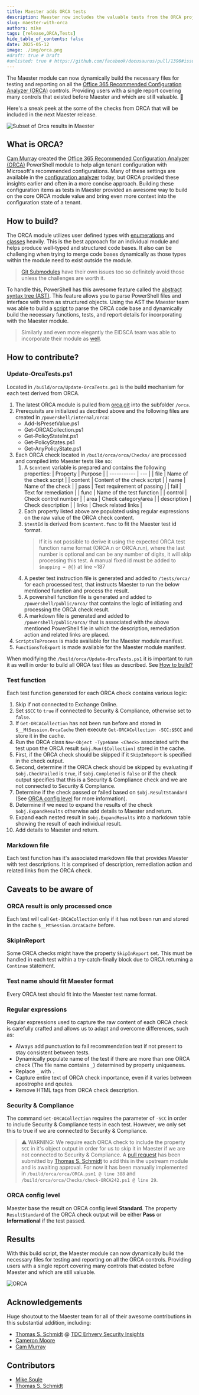 ```yaml
---
title: Maester adds ORCA tests
description: Maester now includes the valuable tests from the ORCA project
slug: maester-with-orca
authors: mike
tags: [release,ORCA,Tests]
hide_table_of_contents: false
date: 2025-05-12
image: ./img/orca.png
#draft: true # Draft
#unlisted: true # https://github.com/facebook/docusaurus/pull/1396#issuecomment-487561180
---
```


The Maester module can now dynamically build the necessary files for testing and reporting on all the [Office 365 Recommended Configuration Analyzer (ORCA)](https://github.com/cammurray/orca) controls. Providing users with a single report covering many controls that existed before Maester and which are still valuable. 🚀

<!-- truncate -->

Here's a sneak peek at the some of the checks from ORCA that will be included in the next Maester release.

![Subset of Orca results in Maester](img/maester-results.png)

## What is ORCA?

[Cam Murray](https://github.com/cammurray) created the [Office 365 Recommended Configuration Analyzer (ORCA)](https://github.com/cammurray/orca) PowerShell module to help align tenant configuration with Microsoft's recommended configurations. Many of these settings are available in the [configuration analyzer](https://learn.microsoft.com/en-us/defender-office-365/configuration-analyzer-for-security-policies) today, but ORCA provided these insights earlier and often in a more concise approach. Building these configuration items as tests in Maester provided an awesome way to build on the core ORCA module value and bring even more context into the configuration state of a tenant.

## How to build?

The ORCA module utilizes user defined types with [enumerations](https://learn.microsoft.com/en-us/powershell/module/microsoft.powershell.core/about/about_enum) and [classes](https://learn.microsoft.com/en-us/powershell/module/microsoft.powershell.core/about/about_classes) heavily. This is the best approach for an individual module and helps produce well-typed and structured code bases. It also can be challenging when trying to merge code bases dynamically as those types within the module need to exist outside the module.

> [Git Submodules](https://git-scm.com/book/en/v2/Git-Tools-Submodules) have their own issues too so definitely avoid those unless the challenges are worth it.

To handle this, PowerShell has this awesome feature called the [abstract syntax tree (AST)](https://learn.microsoft.com/en-us/dotnet/api/system.management.automation.language.ast). This feature allows you to parse PowerShell files and interface with them as structured objects. Using the AST the Maester team was able to build a [script](https://github.com/maester365/maester/blob/main/build/orca/Update-OrcaTests.ps1) to parse the ORCA code base and dynamically build the necessary functions, tests, and report details for incorporating with the Maester module.

> Similarly and even more elegantly the EIDSCA team was able to incorporate their module as [well](https://github.com/maester365/maester/blob/main/build/eidsca/Update-EidscaTests.ps1).

## How to contribute?

### Update-OrcaTests.ps1

Located in `/build/orca/Update-OrcaTests.ps1` is the build mechanism for each test derived from ORCA.

1. The latest ORCA module is pulled from [orca.git](https://github.com/cammurray/orca.git) into the subfolder `/orca`.
2. Prerequisits are initialized as decribed above and the following files are created in `/powershell/internal/orca`:
    - Add-IsPresetValue.ps1
    - Get-ORCACollection.ps1
    - Get-PolicyStateInt.ps1
    - Get-PolicyStates.ps1
    - Get-AnyPolicyState.ps1
3. Each ORCA check located in `/build/orca/orca/Checks/` are processed and compiled into Maester tests like so:
    1. A `$content` variable is prepared and contains the following properties:
        | Property | Purpose |
        | ----------- | --- |
        | file        | Name of the check script  |
        | content     | Content of the check script |
        | name        | Name of the check |
        | pass        | Text requirement of passing |
        | fail        | Text for remediation |
        | func        | Name of the test function |
        | control     | Check control number |
        | area        | Check category/area |
        | description | Check description |
        | links       | Check related links |
    2. Each property listed above are populated using regular expressions on the raw value of the ORCA check content.
    3. `$testId` is derived from `$content.func` to fit the Maester test id format.
        > If it is not possible to derive it using the expected ORCA test function name format (ORCA.n or ORCA.n.n), where the last number is optional and can be any number of digits, it will skip processing this test. A manual fixed id must be added to `$mapping = @{}` at line ~187
    4. A pester test instruction file is generated and added to `/tests/orca/` for each processed test, that instructs Maester to run the below mentioned function and process the result.
    5. A powershell function file is generated and added to `/powershell/public/orca/` that contains the logic of initiating and processing the ORCA check result.
    6. A markdown file is generated and added to `/powershell/public/orca/` that is associated with the above mentioned PowerShell file in which the description, remediation action and related links are placed.
4. `ScriptsToProcess` is made available for the Maester module manifest.
5. `FunctionsToExport` is made available for the Maester module manifest.

When modifying the `/build/orca/Update-OrcaTests.ps1` it is important to run it as well in order to build all ORCA test files as described. See [How to build?](#how-to-build)

### Test function

Each test function generated for each ORCA check contains various logic:

1. Skip if not connected to Exchange Online.
2. Set `$SCC` to `true` if connected to Security & Compliance, otherwise set to `false`.
3. If `Get-ORCACollection` has not been run before and stored in `$__MtSession.OrcaCache` then execute `Get-ORCACollection -SCC:$SCC` and store it in the cache.
4. Run the ORCA class `New-Object -TypeName <Check>` associated with the test upon the ORCA result `$obj.Run($Collection)` stored in the cache.
5. First, if the ORCA check should be skipped if it `SkipInReport` is specified in the check output.
6. Second, determine if the ORCA check should be skipped by evaluating if `$obj.CheckFailed` is `true`, if `$obj.Completed` is `false` or if the check output specifies that this is a Security & Compliance check and we are not connected to Security & Compliance.
7. Determine if the check passed or failed based on `$obj.ResultStandard` (See [ORCA config level](#orca-config-level) for more information).
8. Determine if we need to expand the results of the check `$obj.ExpandResults` otherwise add details to Maester and return.
9. Expand each nested result in `$obj.ExpandResults` into a markdown table showing the result of each individual result.
10. Add details to Maester and return.

### Markdown file

Each test function has it's associated markdown file that provides Maester with test descriptions. It is comprised of description, remediation action and related links from the ORCA check.

## Caveats to be aware of

### ORCA result is only processed once

Each test will call `Get-ORCACollection` only if it has not been run and stored in the cache `$__MtSession.OrcaCache` before.

### SkipInReport

Some ORCA checks might have the property `SkipInReport` set. This must be handled in each test within a try-catch-finally block due to ORCA returning a `Continue` statement.

### Test name should fit Maester format

Every ORCA test should fit into the Maester test name format.

### Regular expressions

Regular expressions used to capture the raw content of each ORCA check is carefully crafted and allows us to adapt and overcome differences, such as:

- Always add punctuation to fail recommendation text if not present to stay consistent between tests.
- Dynamically populate name of the test if there are more than one ORCA check (The file name contains `_`) determined by property uniqueness.
- Replace `_` with `.`
- Capture entire text of ORCA check importance, even if it varies between apostrophe and qoutes.
- Remove HTML tags from ORCA check description.

### Security & Compliance

The command `Get-ORCACollection` requires the parameter of `-SCC` in order to include Security & Compliance tests in each test. However, we only set this to true if we are connected to Security & Compliance.

> ⚠️ WARNING: We require each ORCA check to include the property `SCC` in it's object output in order for us to skip it in Maester if we are not connected to Security & Compliance. A [pull request](https://github.com/cammurray/orca/pull/326) has been submitted by [Thomas S. Schmidt](https://github.com/tdcthosc) to add this in the upstream module and is awaiting approval. For now it has been manually implemented in `/build/orca/orca/ORCA.psm1 @ line 388` and `/build/orca/orca/Checks/check-ORCA242.ps1 @ line 29`.

### ORCA config level

Maester base the result on ORCA config level **Standard**. The property `ResultStandard` of the ORCA check output will be either **Pass** or **Informational** if the test passed.

## Results

With this build script, the Maester module can now dynamically build the necessary files for testing and reporting on all the ORCA controls. Providing users with a single report covering many controls that existed before Maester and which are still valuable.

![ORCA](img/orca.png)

## Acknowledgements

Huge shoutout to the Maester team for all of their awesome contributions in this substantial addition, including:
* [Thomas S. Schmidt](https://github.com/tdcthosc) @ [TDC Erhverv Security Insights](https://tdc.dk/securityinsights/)
* [Cameron Moore](https://github.com/moorereason)
* [Cam Murray](https://github.com/cammurray)

## Contributors

- [Mike Soule](/blog/authors/mike)
- [Thomas S. Schmidt](/blog/authors/thomas)